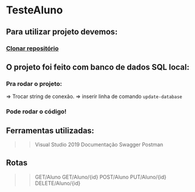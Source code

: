 # TesteAluno

## Para utilizar projeto devemos:

### [Clonar repositório](https://github.com/Josucka/TesteAluno.git)


## O projeto foi feito com banco de dados SQL local:

### Pra rodar o projeto:

=> Trocar string de conexão.
=> inserir linha de comando ```update-database```

### Pode rodar o código!

## Ferramentas utilizadas:

>> Visual Studio 2019
>> Documentação Swagger
>> Postman

## Rotas

>> GET/Aluno
>> GET/Aluno/{id}
>> POST/Aluno
>> PUT/Aluno/{id}
>> DELETE/Aluno/{id}

